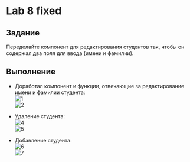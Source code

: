 # Lab 8 fixed
## Задание  
  Переделайте компонент для редактирования студентов так, чтобы он содержал два поля для ввода (имени и фамилии).  
## Выполнение
- Доработал компонент и функции, отвечающие за редактирование имени и фамилии студента:  
![1](https://cdn.discordapp.com/attachments/465020961482342411/709345151545245806/unknown.png)  
![2](https://cdn.discordapp.com/attachments/465020961482342411/709345343417876560/unknown.png)  

- Удаление студента:  
![4](https://cdn.discordapp.com/attachments/465020961482342411/709345549848936458/unknown.png)  
![5](https://cdn.discordapp.com/attachments/465020961482342411/709345642585129060/unknown.png)  

- Добавление студента:  
![6](https://cdn.discordapp.com/attachments/465020961482342411/709346317381533716/unknown.png)  
![7](https://cdn.discordapp.com/attachments/465020961482342411/709346369260748873/unknown.png)  
